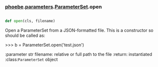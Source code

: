 ### [phoebe](phoebe.md).[parameters](parameters.md).[ParameterSet](ParameterSet.md).open

```py

def open(cls, filename)

```



Open a ParameterSet from a JSON-formatted file.
This is a constructor so should be called as:


&gt;&gt;&gt; b = ParameterSet.open('test.json')


:parameter str filename: relative or full path to the file
:return: instantiated :class:`ParameterSet` object

